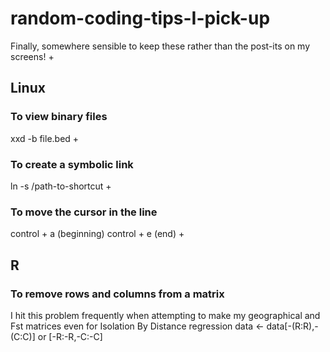 # random-coding-tips-I-pick-up
Finally, somewhere sensible to keep these rather than the post-its on my screens!
+
## Linux

### To view binary files
xxd -b file.bed
+
### To create a symbolic link
ln -s /path-to-shortcut
+
### To move the cursor in the line
control + a (beginning)
control + e (end)
+
## R

### To remove rows and columns from a matrix
I hit this problem frequently when attempting to make my geographical and Fst matrices even for Isolation By Distance regression
data <- data[-(R:R),-(C:C)] or [-R:-R,-C:-C]
